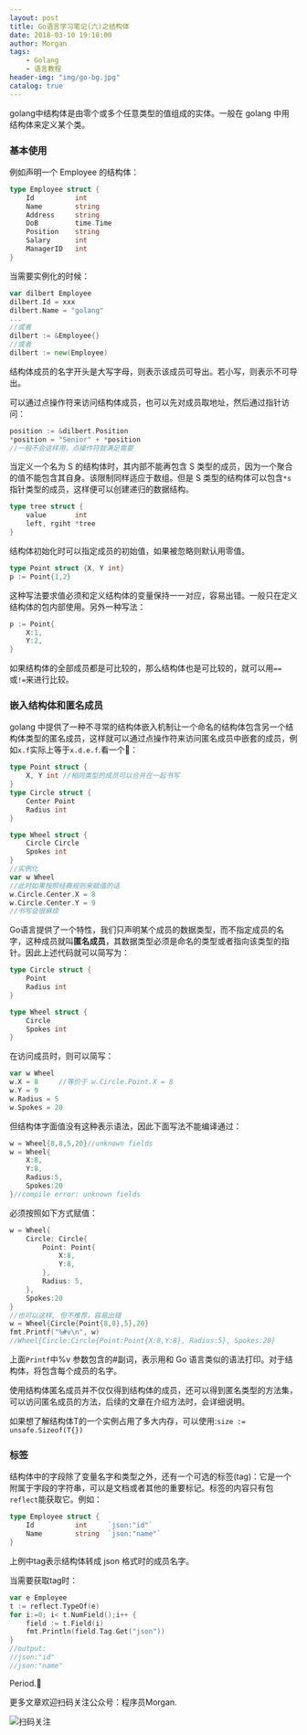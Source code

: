 ```yaml
---
layout: post
title: Go语言学习笔记(六)之结构体
date: 2018-03-10 19:18:00
author: Morgan
tags: 
    - Golang
    - 语言教程
header-img: "img/go-bg.jpg"
catalog: true
---
```


golang中结构体是由零个或多个任意类型的值组成的实体。一般在 golang 中用结构体来定义某个类。

### 基本使用

例如声明一个 Employee 的结构体：

```go
type Employee struct {
    Id 			int
    Name 		string
    Address		string
    DoB			time.Time
    Position 	string
    Salary		int
    ManagerID 	int
}
```

当需要实例化的时候：

```go
var dilbert Employee
dilbert.Id = xxx
dilbert.Name = "golang"
...
//或者
dilbert := &Employee{}
//或者
dilbert := new(Employee)
```

结构体成员的名字开头是大写字母，则表示该成员可导出。若小写，则表示不可导出。

可以通过点操作符来访问结构体成员，也可以先对成员取地址，然后通过指针访问：

```go
position := &dilbert.Position
*position = "Senior" + *position
//一般不会这样用，点操作符就满足需要
```

当定义一个名为 S 的结构体时，其内部不能再包含 S 类型的成员，因为一个聚合的值不能包含其自身。该限制同样适应于数组。但是 S 类型的结构体可以包含`*s`指针类型的成员，这样便可以创建递归的数据结构。

```go
type tree struct {
    value 		int
    left, rgiht *tree
}
```

结构体初始化时可以指定成员的初始值，如果被忽略则默认用零值。

```go
type Point struct {X, Y int}
p := Point{1,2}
```

这种写法要求值必须和定义结构体的变量保持一一对应，容易出错。一般只在定义结构体的包内部使用。另外一种写法：

```go
p := Point{
    X:1,
    Y:2,
}
```

如果结构体的全部成员都是可比较的，那么结构体也是可比较的，就可以用`==`或`!=`来进行比较。

### 嵌入结构体和匿名成员

golang 中提供了一种不寻常的结构体嵌入机制让一个命名的结构体包含另一个结构体类型的匿名成员，这样就可以通过点操作符来访问匿名成员中嵌套的成员，例如`x.f`实际上等于`x.d.e.f`.看一个🌰：

```go
type Point struct {
    X, Y int //相同类型的成员可以合并在一起书写
}
type Circle struct {
    Center Point
    Radius int
}

type Wheel struct {
    Circle Circle
    Spokes int
}
//实例化
var w Wheel
//此时如果按照经典规则来赋值的话
w.Circle.Center.X = 8
w.Circle.Center.Y = 9
//书写会很麻烦
```

Go语言提供了一个特性，我们只声明某个成员的数据类型，而不指定成员的名字，这种成员就叫**匿名成员**，其数据类型必须是命名的类型或者指向该类型的指针。因此上述代码就可以简写为：

```go
type Circle struct {
    Point
    Radius int
}

type Wheel struct {
    Circle
    Spokes int
}
```

在访问成员时，则可以简写：

```go
var w Wheel
w.X = 8		//等价于 w.Circle.Point.X = 8
w.Y = 9
w.Radius = 5
w.Spokes = 20
```

但结构体字面值没有这种表示语法，因此下面写法不能编译通过：

```go
w = Wheel{8,8,5,20}//unknown fields
w = Wheel{
	X:8,
	Y:8,
	Radius:5,
	Spokes:20
}//compile error: unknown fields
```

必须按照如下方式赋值：

```go
w = Wheel{
    Circle: Circle{
        Point: Point{
            X:8,
            Y:8,
        },
        Radius: 5,
    },
    Spokes:20
}
//也可以这样, 但不推荐，容易出错
w = Wheel{Circle{Point{8,8},5},20}
fmt.Printf("%#v\n", w)
//Wheel{Circle:Circle{Point:Point{X:8,Y:8}, Radius:5}, Spokes:20}
```

上面`Printf`中%v 参数包含的#副词，表示用和 Go 语言类似的语法打印。对于结构体，将包含每个成员的名字。

使用结构体匿名成员并不仅仅得到结构体的成员，还可以得到匿名类型的方法集，可以访问匿名成员的方法，后续的文章在介绍方法时，会详细说明。

如果想了解结构体T的一个实例占用了多大内存，可以使用:`size := unsafe.Sizeof(T{})`

### 标签

结构体中的字段除了变量名字和类型之外，还有一个可选的标签(tag)：它是一个附属于字段的字符串，可以是文档或者其他的重要标记。标签的内容只有包`reflect`能获取它。例如：

```go
type Employee struct {
    Id 			int		`json:"id"`
    Name 		string	`json:"name"`
}
```

上例中tag表示结构体转成 json 格式时的成员名字。

当需要获取tag时：

```go
var e Employee
t := reflect.TypeOf(e)
for i:=0; i< t.NumField();i++ {
    field := t.Field(i)
    fmt.Println(field.Tag.Get("json"))
}
//output:
//json:"id"
//json:"name"
```

Period.🤔

更多文章欢迎扫码关注公众号：程序员Morgan.

![扫码关注](https://ws4.sinaimg.cn/large/006tKfTcly1g163jb9iymj30p00f0q4y.jpg)